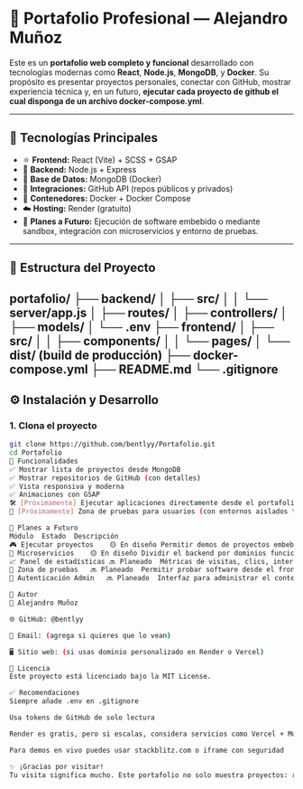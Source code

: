 # 🧠 Portafolio Profesional — Alejandro Muñoz

Este es un **portafolio web completo y funcional** desarrollado con tecnologías modernas como **React**, **Node.js**, **MongoDB**, y **Docker**. Su propósito es presentar proyectos personales, conectar con GitHub, mostrar experiencia técnica y, en un futuro, **ejecutar cada proyecto de github el cual disponga de un archivo docker-compose.yml**.

---

## 🚀 Tecnologías Principales

- ⚛️ **Frontend:** React (Vite) + SCSS + GSAP
- 🔧 **Backend:** Node.js + Express
- 🧠 **Base de Datos:** MongoDB (Docker)
- 🔌 **Integraciones:** GitHub API (repos públicos y privados)
- 🐳 **Contenedores:** Docker + Docker Compose
- ☁️ **Hosting:** Render (gratuito)
- 🧪 **Planes a Futuro:** Ejecución de software embebido o mediante sandbox, integración con microservicios y entorno de pruebas.

---

## 📁 Estructura del Proyecto
portafolio/
├── backend/
│ ├── src/
│ │ └── server/app.js
│ ├── routes/
│ ├── controllers/
│ ├── models/
│ └── .env
├── frontend/
│ ├── src/
│ │ ├── components/
│ │ └── pages/
│ └── dist/ (build de producción)
├── docker-compose.yml
├── README.md
└── .gitignore
---

## ⚙️ Instalación y Desarrollo

### 1. Clona el proyecto

```bash
git clone https://github.com/bentlyy/Portafolio.git
cd Portafolio
📌 Funcionalidades
✅ Mostrar lista de proyectos desde MongoDB
✅ Mostrar repositorios de GitHub (con detalles)
✅ Vista responsiva y moderna
✅ Animaciones con GSAP
🛠️ [Próximamente] Ejecutar aplicaciones directamente desde el portafolio
🧪 [Próximamente] Zona de pruebas para usuarios (con entornos aislados tipo sandbox)

🧱 Planes a Futuro
Módulo	Estado	Descripción
🎮 Ejecutar proyectos	🟡 En diseño	Permitir demos de proyectos embebidos (iframe o contenedor aislado)
📡 Microservicios	🟡 En diseño	Dividir el backend por dominios funcionales (proyectos, usuarios, visitas, etc.)
📈 Panel de estadísticas	🔜 Planeado	Métricas de visitas, clics, interacción en tiempo real
🧪 Zona de pruebas	🔜 Planeado	Permitir probar software desde el frontend de forma segura
🔐 Autenticación Admin	🔜 Planeado	Interfaz para administrar el contenido del portafolio

🧠 Autor
👤 Alejandro Muñoz

🌐 GitHub: @bentlyy

📧 Email: (agrega si quieres que lo vean)

🖥️ Sitio web: (si usas dominio personalizado en Render o Vercel)

📜 Licencia
Este proyecto está licenciado bajo la MIT License.

✅ Recomendaciones
Siempre añade .env en .gitignore

Usa tokens de GitHub de solo lectura

Render es gratis, pero si escalas, considera servicios como Vercel + Mongo Atlas

Para demos en vivo puedes usar stackblitz.com o iframe con seguridad

✨ ¡Gracias por visitar!
Tu visita significa mucho. Este portafolio no solo muestra proyectos: representa evolución, aprendizaje y propósito profesional.
